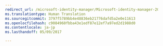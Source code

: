 ```yaml
---
redirect_url: /microsoft-identity-manager/Microsoft-identity-manager-2016-sp1-release-notes
ms.translationtype: Human Translation
ms.sourcegitcommit: 3797f5789bb4e48836eb21776dafd5a2e0e11613
ms.openlocfilehash: c9084960fbba43e1edf87e12ef7a97ed2d1988d0
ms.contentlocale: ja-jp
ms.lasthandoff: 05/09/2017

---
```



